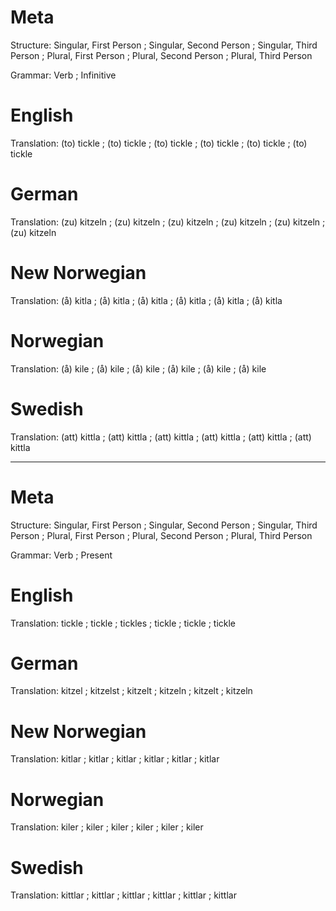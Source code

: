 Meta
====

Structure: Singular, First Person ; Singular, Second Person ; Singular, Third Person ;
           Plural, First Person   ; Plural, Second Person   ; Plural, Third Person

Grammar:   Verb ; Infinitive



English
=======

Translation: (to) tickle ; (to) tickle ; (to) tickle ;
             (to) tickle ; (to) tickle ; (to) tickle



German
======

Translation: (zu) kitzeln ; (zu) kitzeln ; (zu) kitzeln ;
             (zu) kitzeln ; (zu) kitzeln ; (zu) kitzeln



New Norwegian
=============

Translation: (å) kitla ; (å) kitla ; (å) kitla ;
             (å) kitla ; (å) kitla ; (å) kitla



Norwegian
=========

Translation: (å) kile ; (å) kile ; (å) kile ;
             (å) kile ; (å) kile ; (å) kile



Swedish
=======

Translation: (att) kittla ; (att) kittla ; (att) kittla ;
             (att) kittla ; (att) kittla ; (att) kittla



--------------------------------------------------------------------------------

Meta
====

Structure: Singular, First Person ; Singular, Second Person ; Singular, Third Person ;
           Plural, First Person   ; Plural, Second Person   ; Plural, Third Person

Grammar:   Verb ; Present



English
=======

Translation: tickle ; tickle ; tickles ;
             tickle ; tickle ; tickle



German
======

Translation: kitzel  ; kitzelst ; kitzelt ;
             kitzeln ; kitzelt  ; kitzeln



New Norwegian
=============

Translation: kitlar ; kitlar ; kitlar ;
             kitlar ; kitlar ; kitlar



Norwegian
=========

Translation: kiler ; kiler ; kiler ;
             kiler ; kiler ; kiler



Swedish
=======

Translation: kittlar ; kittlar ; kittlar ;
             kittlar ; kittlar ; kittlar
